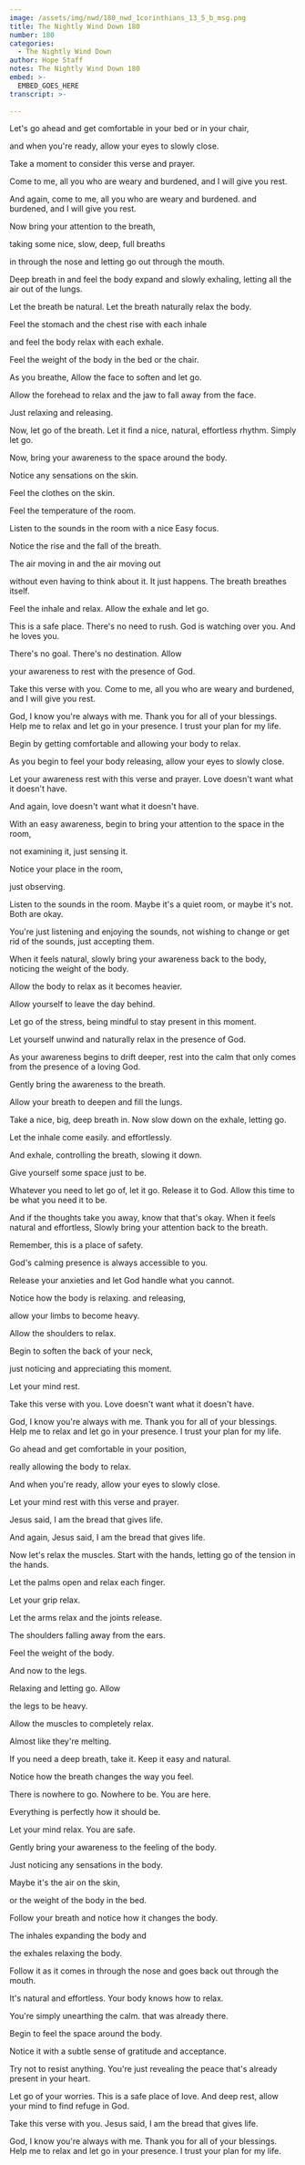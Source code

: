 ```yaml
---
image: /assets/img/nwd/180_nwd_1corinthians_13_5_b_msg.png
title: The Nightly Wind Down 180
number: 180
categories:
  - The Nightly Wind Down
author: Hope Staff
notes: The Nightly Wind Down 180
embed: >-
  EMBED_GOES_HERE
transcript: >-
  
---
```

Let's go ahead and get comfortable in your bed or in your chair,

and when you're ready, allow your eyes to slowly close.

Take a moment to consider this verse and prayer.

Come to me, all you who are weary and burdened, and I will give you rest.

And again, come to me, all you who are weary and burdened. and burdened, and I will give you rest.

Now bring your attention to the breath,

taking some nice, slow, deep, full breaths

in through the nose and letting go out through the mouth.

Deep breath in and feel the body expand and slowly exhaling, letting all the air out of the lungs.

Let the breath be natural. Let the breath naturally relax the body.

Feel the stomach and the chest rise with each inhale

and feel the body relax with each exhale.

Feel the weight of the body in the bed or the chair.

As you breathe, Allow the face to soften and let go.

Allow the forehead to relax and the jaw to fall away from the face.

Just relaxing and releasing.

Now, let go of the breath. Let it find a nice, natural, effortless rhythm. Simply let go.

Now, bring your awareness to the space around the body.

Notice any sensations on the skin.

Feel the clothes on the skin.

Feel the temperature of the room.

Listen to the sounds in the room with a nice Easy focus.

Notice the rise and the fall of the breath.

The air moving in and the air moving out

without even having to think about it. It just happens. The breath breathes itself.

Feel the inhale and relax. Allow the exhale and let go.

This is a safe place. There's no need to rush. God is watching over you. And he loves you.

There's no goal. There's no destination. Allow

your awareness to rest with the presence of God.

Take this verse with you. Come to me, all you who are weary and burdened, and I will give you rest.

God, I know you're always with me. Thank you for all of your blessings. Help me to relax and let go in your presence. I trust your plan for my life. 


Begin by getting comfortable and allowing your body to relax.

As you begin to feel your body releasing, allow your eyes to slowly close.

Let your awareness rest with this verse and prayer. Love doesn't want what it doesn't have.

And again, love doesn't want what it doesn't have.

With an easy awareness, begin to bring your attention to the space in the room,

not examining it, just sensing it.

Notice your place in the room,

just observing.

Listen to the sounds in the room. Maybe it's a quiet room, or maybe it's not. Both are okay.

You're just listening and enjoying the sounds, not wishing to change or get rid of the sounds, just accepting them.

When it feels natural, slowly bring your awareness back to the body, noticing the weight of the body.

Allow the body to relax as it becomes heavier.

Allow yourself to leave the day behind.

Let go of the stress, being mindful to stay present in this moment.

Let yourself unwind and naturally relax in the presence of God.

As your awareness begins to drift deeper, rest into the calm that only comes from the presence of a loving God.

Gently bring the awareness to the breath.

Allow your breath to deepen and fill the lungs.

Take a nice, big, deep breath in. Now slow down on the exhale, letting go.

Let the inhale come easily. and effortlessly.

And exhale, controlling the breath, slowing it down.

Give yourself some space just to be.

Whatever you need to let go of, let it go. Release it to God. Allow this time to be what you need it to be.

And if the thoughts take you away, know that that's okay. When it feels natural and effortless, Slowly bring your attention back to the breath.

Remember, this is a place of safety.

God's calming presence is always accessible to you.

Release your anxieties and let God handle what you cannot.

Notice how the body is relaxing. and releasing,

allow your limbs to become heavy.

Allow the shoulders to relax.

Begin to soften the back of your neck,

just noticing and appreciating this moment.

Let your mind rest.

Take this verse with you. Love doesn't want what it doesn't have.

God, I know you're always with me. Thank you for all of your blessings. Help me to relax and let go in your presence. I trust your plan for my life.


Go ahead and get comfortable in your position,

really allowing the body to relax.

And when you're ready, allow your eyes to slowly close.

Let your mind rest with this verse and prayer.

Jesus said, I am the bread that gives life.

And again, Jesus said, I am the bread that gives life.

Now let's relax the muscles. Start with the hands, letting go of the tension in the hands.

Let the palms open and relax each finger.

Let your grip relax.

Let the arms relax and the joints release.

The shoulders falling away from the ears.

Feel the weight of the body.

And now to the legs.

Relaxing and letting go. Allow

the legs to be heavy.

Allow the muscles to completely relax.

Almost like they're melting.

If you need a deep breath, take it. Keep it easy and natural.

Notice how the breath changes the way you feel.

There is nowhere to go. Nowhere to be. You are here.

Everything is perfectly how it should be.

Let your mind relax. You are safe.

Gently bring your awareness to the feeling of the body.

Just noticing any sensations in the body.

Maybe it's the air on the skin,

or the weight of the body in the bed.

Follow your breath and notice how it changes the body.

The inhales expanding the body and

the exhales relaxing the body.

Follow it as it comes in through the nose and goes back out through the mouth.

It's natural and effortless. Your body knows how to relax.

You're simply unearthing the calm. that was already there.

Begin to feel the space around the body.

Notice it with a subtle sense of gratitude and acceptance.

Try not to resist anything. You're just revealing the peace that's already present in your heart.

Let go of your worries. This is a safe place of love. And deep rest, allow your mind to find refuge in God.

Take this verse with you. Jesus said, I am the bread that gives life.

God, I know you're always with me. Thank you for all of your blessings. Help me to relax and let go in your presence. I trust your plan for my life.

